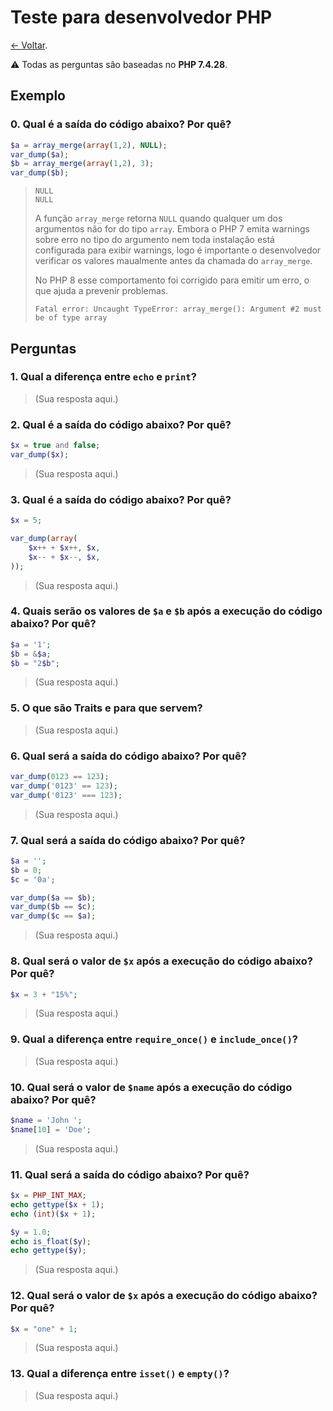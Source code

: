 # Teste para desenvolvedor PHP

[← Voltar](README.md).

⚠️ Todas as perguntas são baseadas no **PHP 7.4.28**.

## Exemplo

### 0. Qual é a saída do código abaixo? Por quê?

```php
$a = array_merge(array(1,2), NULL);
var_dump($a);
$b = array_merge(array(1,2), 3);
var_dump($b);
```

> ```
> NULL
> NULL
> ```
>
> A função `array_merge` retorna `NULL` quando qualquer um dos argumentos não for do tipo `array`. Embora o PHP 7 emita warnings sobre erro no tipo do argumento nem toda instalação está configurada para exibir warnings, logo é importante o desenvolvedor verificar os valores maualmente antes da chamada do `array_merge`.
>
> No PHP 8 esse comportamento foi corrigido para emitir um erro, o que ajuda a prevenir problemas.
> 
> ```
> Fatal error: Uncaught TypeError: array_merge(): Argument #2 must be of type array
> ```

## Perguntas

### 1. Qual a diferença entre `echo` e `print`?

> (Sua resposta aqui.)

### 2. Qual é a saída do código abaixo? Por quê?

```php
$x = true and false;
var_dump($x);
```

> (Sua resposta aqui.)

### 3. Qual é a saída do código abaixo? Por quê?

```php
$x = 5;

var_dump(array(
    $x++ + $x++, $x,
    $x-- + $x--, $x,
));
```

> (Sua resposta aqui.)

### 4. Quais serão os valores de `$a` e `$b` após a execução do código abaixo? Por quê?

```php
$a = '1';
$b = &$a;
$b = "2$b";
```

> (Sua resposta aqui.)

### 5. O que são Traits e para que servem? 

> (Sua resposta aqui.)

### 6. Qual será a saída do código abaixo? Por quê?

```php
var_dump(0123 == 123);
var_dump('0123' == 123);
var_dump('0123' === 123);
```

> (Sua resposta aqui.)

### 7. Qual será a saída do código abaixo? Por quê?

```php
$a = '';
$b = 0;
$c = '0a';

var_dump($a == $b);
var_dump($b == $c);
var_dump($c == $a);
```

> (Sua resposta aqui.)

### 8. Qual será o valor de `$x` após a execução do código abaixo? Por quê?

```php
$x = 3 + "15%";
```

> (Sua resposta aqui.)

### 9. Qual a diferença entre `require_once()` e `include_once()`?

> (Sua resposta aqui.)

### 10. Qual será o valor de `$name` após a execução do código abaixo? Por quê?

```php
$name = 'John ';
$name[10] = 'Doe';
```

> (Sua resposta aqui.)

### 11. Qual será a saída do código abaixo? Por quê?

```php
$x = PHP_INT_MAX;
echo gettype($x + 1);
echo (int)($x + 1);

$y = 1.0;
echo is_float($y);
echo gettype($y);
```

> (Sua resposta aqui.)

### 12. Qual será o valor de `$x` após a execução do código abaixo? Por quê?

```php
$x = "one" + 1;
```

> (Sua resposta aqui.)

### 13. Qual a diferença entre `isset()` e `empty()`?

> (Sua resposta aqui.)